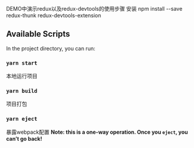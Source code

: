 DEMO中演示redux以及redux-devtools的使用步骤
安装 npm install --save redux-thunk redux-devtools-extension

## Available Scripts

In the project directory, you can run:

### `yarn start`
本地运行项目

### `yarn build`
项目打包

### `yarn eject`
暴露webpack配置
**Note: this is a one-way operation. Once you `eject`, you can’t go back!**
